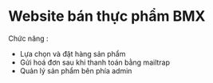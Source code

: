 # Website bán thực phẩm BMX
Chức năng :
- Lựa chọn và đặt hàng sản phẩm
- Gửi hoá đơn sau khi thanh toán bằng mailtrap
- Quản lý sản phẩm bên phía admin
